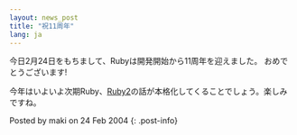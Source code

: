 ```yaml
---
layout: news_post
title: "祝11周年"
lang: ja
---
```


今日2月24日をもちまして、Rubyは開発開始から11周年を迎えました。 おめでとうございます!

今年はいよいよ次期Ruby、[Ruby2][1]の話が本格化してくることでしょう。楽しみですね。

Posted by maki on 24 Feb 2004
{: .post-info}



[1]: http://www.rubyist.net/~matz/slides/rc2003/mgp00009.html 
